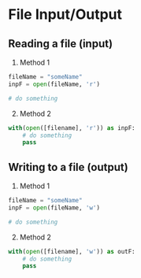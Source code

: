 # File Input/Output

## Reading a file (input)
1. Method 1
```py
fileName = "someName"
inpF = open(fileName, 'r')

# do something
```

2. Method 2
```py
with(open([filename], 'r')) as inpF:
    # do something
    pass
```

## Writing to a file (output)
1. Method 1
```py
fileName = "someName"
inpF = open(fileName, 'w')

# do something
```

2. Method 2
```py
with(open([filename], 'w')) as outF:
    # do something
    pass
```
